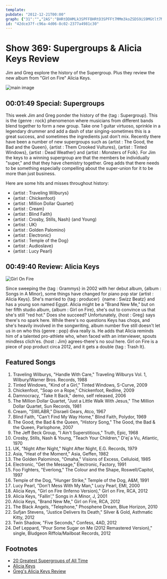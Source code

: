 ```yaml
---
template: 
pubdate: "2012-12-21T00:00"
graph: {"31":"","2AS":"BHRtDDHMLk3SPFFBHRtD3SPFFt7MMm3koZSDS9iS9MGtlt7MMmBQsAMt7MMmBHm1GBQsAMBQsAMX6cfd"}
id: "42dce37f-c96a-4d06-8c02-2377a4981c30"
---
```






# Show 369: Supergroups & Alicia Keys Review

Jim and Greg explore the history of the Supergroup. Plus they review the new album from "Girl on Fire" Alicia Keys.

![main image](https://static.soundopinions.org/images/2012/supergroups.jpg)



## 00:01:49 Special: Supergroups

This week Jim and Greg ponder the history of the {tag : Supergroup}. This is the {genre : rock} phenomenon where musicians from different bands blend together to form a new group. Take one 1 guitar virtuoso, sprinkle in a legendary drummer and add a dash of star singing-sometimes this is a great success, and sometimes the ingredients just don't mix. Recently there have been a number of new supergroups such as {artist : The Good, the Bad and the Queen}, {artist : Them Crooked Vultures}, {artist : Tinted Windows}, {artist : Dead Weather} and {artist : Monsters of Folk}. For Jim the keys to a winning supergroup are that the members be individually "super," and that they have chemistry together. Greg adds that there needs to be something especially compelling about the super-union for it to be more than just business.

Here are some hits and misses throughout history:

- {artist : Traveling Wilburys}
- {artist : Chickenfoot}
- {artist : Million Dollar Quartet}
- {artist : Cream}
- {artist : Blind Faith}
- {artist : Crosby, Stills, Nash} (and Young)
- {artist : UK}
- {artist : Golden Palomino}
- {artist : Electronic}
- {artist : Temple of the Dog}
- {artist : Audioslave}
- {artist : Lucy Pearl}



## 00:49:40 Review: Alicia Keys

![Girl On Fire](https://static.soundopinions.org/assets/369/2AS0.jpg)

Since sweeping the {tag : Grammys} in 2002 with her debut album, {album : Songs in A Minor}, some things have changed for piano pop star {artist : Alicia Keys}. She's married to {tag : producer}  {name : Swizz Beatz} and has a young son named Egypt. Alicia might be a "Brand New Me," but on her fifth studio album, {album : Girl on Fire}, she's out to convince us that she's still "red hot." Does she succeed? Unfortunately, {host : Greg} says there's no spark here. While there's no questions Keys has chops, and she's heavily involved in the songwriting, album number five still doesn't let us in on who this {genre : pop} diva really is. He adds that Alicia reminds him of a talented pro-athlete who, when faced with an interviewer, spouts mindless clich'es. {host : Jim} agrees-there's no soul here. Girl on Fire is a piece of pop product circa 2012, and it gets a double {tag : Trash It}.



## Featured Songs

1. Traveling Wilburys, "Handle With Care," Traveling Wilburys Vol. 1, Wilbury/Warner Bros. Records, 1988
2. Tinted Windows, "Kind of a Girl," Tinted Windows, S-Curve, 2009
3. Chickenfoot, "Soap on a Rope," Chickenfoot, Redline, 2009
4. Damnocracy, "Take It Back," demo, self released, 2006
5. The Million Dollar Quartet, "Just a Little Walk With Jesus," The Million Dollar Quartet, Sun Records, 1981
6. Cream, "SWLABR," Disraeli Gears, Atco, 1967
7. Blind Faith, "Can't Find My Way Home," Blind Faith, Polydor, 1969
8. The Good, the Bad & the Queen, "History Song," The Good, the Bad & the Queen, Parlophone, 2007
9. The Jeff Beck Group, "I Ain't Superstitious," Truth, Epic, 1968
10. Crosby, Stills, Nash & Young, "Teach Your Children," D'ej`a Vu, Atlantic, 1970
11. UK, "Night After Night," Night After Night, E.G. Records, 1979
12. Asia, "Heat of the Moment," Asia, Geffen, 1982
13. The Golden Palominos, "Omaha," Visions of Excess, Celluloid, 1985
14. Electronic, "Get the Message," Electronic, Factory, 1991
15. Foo Fighters, "Everlong," The Colour and the Shape, Roswell/Capitol, 1997
16. Temple of the Dog, "Hunger Strike," Temple of the Dog, A&M, 1991
17. Lucy Pearl, "Don't Mess With My Man," Lucy Pearl, EMI, 2000
18. Alicia Keys, "Girl on Fire (Inferno Version)," Girl on Fire, RCA, 2012
19. Alicia Keys, "Fallin'," Songs in A Minor, J, 2001
20. Alicia Keys, "Brand New Me," Girl on Fire, RCA, 2012
21. The Black Angels, "Telephone," Phosphene Dream, Blue Horizon, 2010
22. Sufjan Stevens, "Justice Delivers Its Death," Silver & Gold, Asthmatic Kitty, 2012
23. Twin Shadow, "Five Seconds," Confess, 4AD, 2012
24. Def Leppard, "Pour Some Sugar on Me (2012 Remastered Version)," single, Bludgeon Riffola/Mailboat Records, 2012



## Footnotes

- [20 Greatest Supergroups of All Time](http://www.guitarworld.com/20-greatest-supergroups-all-time)
- [Alicia Keys](http://aliciakeys.com/)
- [Greg's Alicia Keys Review](http://articles.chicagotribune.com/2012-11-25/entertainment/chi-album-alicia-keys-girl-on-fire-review-20121125_1_swizz-beatz-alicia-keys-album-review)